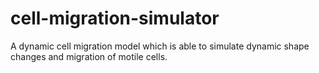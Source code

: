 # cell-migration-simulator
A dynamic cell migration model which is able to simulate dynamic shape changes and migration of motile cells.
